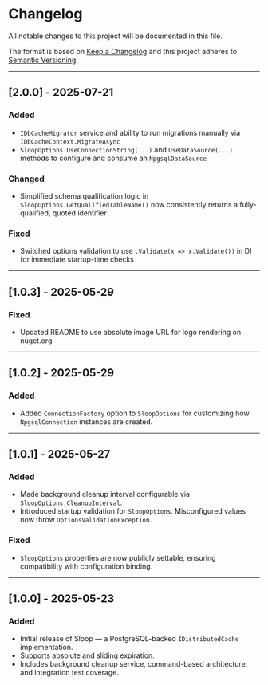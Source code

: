 ﻿# Changelog

All notable changes to this project will be documented in this file.

The format is based on [Keep a Changelog](https://keepachangelog.com/en/1.0.0/)
and this project adheres to [Semantic Versioning](https://semver.org/spec/v2.0.0.html).

---

## [2.0.0] - 2025-07-21

### Added

- `IDbCacheMigrator` service and ability to run migrations manually via `IDbCacheContext.MigrateAsync`
- `SloopOptions.UseConnectionString(...)` and `UseDataSource(...)` methods to configure and consume an
  `NpgsqlDataSource`

### Changed

- Simplified schema qualification logic in `SloopOptions.GetQualifiedTableName()` now consistently returns a
  fully-qualified, quoted identifier

### Fixed

- Switched options validation to use `.Validate(x => x.Validate())` in DI for immediate startup-time checks

---

## [1.0.3] - 2025-05-29

### Fixed

- Updated README to use absolute image URL for logo rendering on nuget.org

--- 

## [1.0.2] - 2025-05-29

### Added

- Added `ConnectionFactory` option to `SloopOptions` for customizing how `NpgsqlConnection` instances are created.

---

## [1.0.1] - 2025-05-27

### Added

- Made background cleanup interval configurable via `SloopOptions.CleanupInterval`.
- Introduced startup validation for `SloopOptions`. Misconfigured values now throw `OptionsValidationException`.

### Fixed

- `SloopOptions` properties are now publicly settable, ensuring compatibility with configuration binding.

---

## [1.0.0] - 2025-05-23

### Added

- Initial release of Sloop — a PostgreSQL-backed `IDistributedCache` implementation.
- Supports absolute and sliding expiration.
- Includes background cleanup service, command-based architecture, and integration test coverage.
